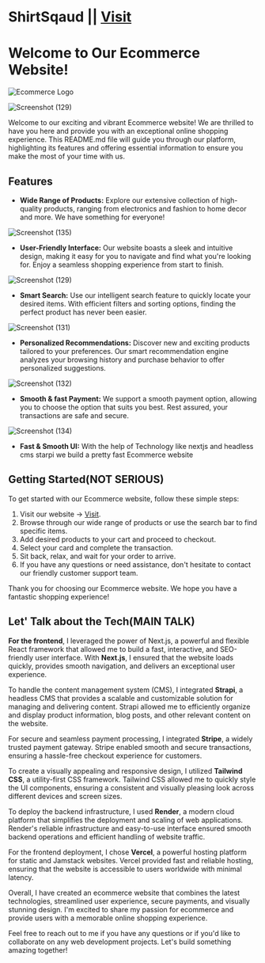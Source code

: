 # ShirtSqaud || [Visit](https://shirtsquad.vercel.app/)

# Welcome to Our Ecommerce Website!

![Ecommerce Logo](https://shirtsquad.vercel.app/logo3.png)

![Screenshot (129)](https://github.com/Akshat2Jain/ShirtSquad/assets/101265586/2adaaeb4-ff49-4d80-8214-c48c46307de6)

Welcome to our exciting and vibrant Ecommerce website! We are thrilled to have you here and provide you with an exceptional online shopping experience. This README.md file will guide you through our platform, highlighting its features and offering essential information to ensure you make the most of your time with us.

## Features

- **Wide Range of Products:** Explore our extensive collection of high-quality products, ranging from electronics and fashion to home decor and more. We have something for everyone!

![Screenshot (135)](https://github.com/Akshat2Jain/ShirtSquad/assets/101265586/eb061ac9-5a38-40ea-b5e9-275cbeb4ab37)


- **User-Friendly Interface:** Our website boasts a sleek and intuitive design, making it easy for you to navigate and find what you're looking for. Enjoy a seamless shopping experience from start to finish.

![Screenshot (129)](https://github.com/Akshat2Jain/ShirtSquad/assets/101265586/49fd5b2d-bff4-4bd7-9256-9834dc231d36)

- **Smart Search:** Use our intelligent search feature to quickly locate your desired items. With efficient filters and sorting options, finding the perfect product has never been easier.

![Screenshot (131)](https://github.com/Akshat2Jain/ShirtSquad/assets/101265586/0a948a1e-74c5-4006-9619-f61e53d8c78a)

- **Personalized Recommendations:** Discover new and exciting products tailored to your preferences. Our smart recommendation engine analyzes your browsing history and purchase behavior to offer personalized suggestions.

![Screenshot (132)](https://github.com/Akshat2Jain/ShirtSquad/assets/101265586/1133bd66-7161-405c-8af4-969a42d8d5c7)

- **Smooth & fast Payment:** We support a smooth  payment option, allowing you to choose the option that suits you best. Rest assured, your transactions are safe and secure.

![Screenshot (134)](https://github.com/Akshat2Jain/ShirtSquad/assets/101265586/59e63097-488f-449e-8af1-c368a3e37627)

- **Fast & Smooth UI:** With the help of Technology like nextjs and headless cms starpi we build a pretty fast Ecommerce website

## Getting Started(NOT SERIOUS)

To get started with our Ecommerce website, follow these simple steps:
1. Visit our website -> [Visit](https://shirtsquad.vercel.app/).
2. Browse through our wide range of products or use the search bar to find specific items.
3. Add desired products to your cart and proceed to checkout.
4. Select your card and complete the transaction.
5. Sit back, relax, and wait for your order to arrive.
6. If you have any questions or need assistance, don't hesitate to contact our friendly customer support team.

Thank you for choosing our Ecommerce website. We hope you have a fantastic shopping experience!

## Let' Talk about the Tech(MAIN TALK)

**For the frontend**, I leveraged the power of Next.js, a powerful and flexible React framework that allowed me to build a fast, interactive, and SEO-friendly user interface. With **Next.js**, I ensured that the website loads quickly, provides smooth navigation, and delivers an exceptional user experience.

To handle the content management system (CMS), I integrated **Strapi**, a headless CMS that provides a scalable and customizable solution for managing and delivering content. Strapi allowed me to efficiently organize and display product information, blog posts, and other relevant content on the website.

For secure and seamless payment processing, I integrated **Stripe**, a widely trusted payment gateway. Stripe enabled smooth and secure transactions, ensuring a hassle-free checkout experience for customers.

To create a visually appealing and responsive design, I utilized **Tailwind CSS**, a utility-first CSS framework. Tailwind CSS allowed me to quickly style the UI components, ensuring a consistent and visually pleasing look across different devices and screen sizes.

To deploy the backend infrastructure, I used **Render**, a modern cloud platform that simplifies the deployment and scaling of web applications. Render's reliable infrastructure and easy-to-use interface ensured smooth backend operations and efficient handling of website traffic.

For the frontend deployment, I chose **Vercel**, a powerful hosting platform for static and Jamstack websites. Vercel provided fast and reliable hosting, ensuring that the website is accessible to users worldwide with minimal latency.

Overall, I have created an ecommerce website that combines the latest technologies, streamlined user experience, secure payments, and visually stunning design. I'm excited to share my passion for ecommerce and provide users with a memorable online shopping experience.

Feel free to reach out to me if you have any questions or if you'd like to collaborate on any web development projects. Let's build something amazing together!


